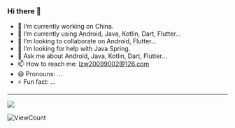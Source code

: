 ### Hi there 👋

<!--
**AweiLoveAndroid/AWeiLoveAndroid** is a ✨ _special_ ✨ repository because its `README.md` (this file) appears on your GitHub profile.

Here are some ideas to get you started:

- 🔭 I’m currently working on China.
- 🌱 I’m currently using Android, Java, Kotlin, Dart, Flutter... 
- 👯 I’m looking to collaborate on Android, Flutter...
- 🤔 I’m looking for help with Java Spring.
- 💬 Ask me about Android, Java, Kotlin, Dart, Flutter...
- 📫 How to reach me: lzw20099002@126.com
- 😄 Pronouns: ...
- ⚡ Fun fact: ...
-->

- 🔭 I’m currently working on China.
- 🌱 I’m currently using Android, Java, Kotlin, Dart, Flutter... 
- 👯 I’m looking to collaborate on Android, Flutter...
- 🤔 I’m looking for help with Java Spring.
- 💬 Ask me about Android, Java, Kotlin, Dart, Flutter...
- 📫 How to reach me: lzw20099002@126.com
- 😄 Pronouns: ...
- ⚡ Fun fact: ...


----

![](https://github-readme-stats.vercel.app/api?username=AWeiLoveAndroid)

![ViewCount](https://views.whatilearened.today/views/github/AWeiLoveAndroid/AWeiLoveAndroid.svg)

